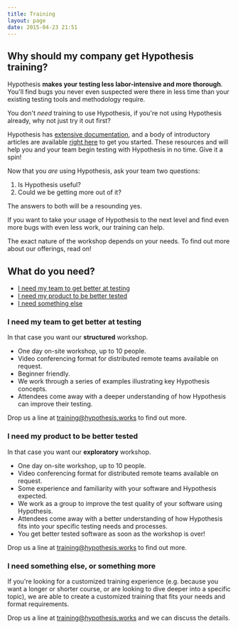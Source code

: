 ```yaml
---
title: Training
layout: page
date: 2015-04-23 21:51
---
```


## Why should my company get Hypothesis training?

Hypothesis **makes your testing less labor-intensive and more thorough**. You'll find bugs you never even suspected were there in less time than your existing testing tools and methodology require.

You don't *need* training to use Hypothesis, if you're not using Hypothesis already, why not just try it out first?

Hypothesis has [extensive documentation](https://hypothesis.readthedocs.org/en/latest/), and a body of introductory articles are available [right here](/articles/intro/) to get you started. These resources and will help you and your team begin testing with Hypothesis in no time. Give it a spin!

Now that you *are* using Hypothesis, ask your team two questions:

1. Is Hypothesis useful?
2. Could we be getting more out of it?

The answers to both will be a resounding yes.

If you want to take your usage of Hypothesis to the next level and find
even more bugs with even less work, our training can help.

The exact nature of the workshop depends on your needs. To find out more about our offerings, read on!

## What do you need?

* [I need my team to get better at testing](#i-need-my-team-to-get-better-at-testing)
* [I need my product to be better tested](#i-need-my-product-to-be-better-tested)
* [I need something else](#i-need-something-else-or-something-more)

### I need my team to get better at testing

In that case you want our **structured** workshop.

* One day on-site workshop, up to 10 people.
* Video conferencing format for distributed remote teams available on request.
* Beginner friendly.
* We work through a series of examples illustrating key Hypothesis concepts.
* Attendees come away with a deeper understanding of how Hypothesis can improve their testing.

Drop us a line at [training@hypothesis.works](mailto:training@hypothesis.works) to find out more.

### I need my product to be better tested

In that case you want our **exploratory** workshop.

* One day on-site workshop, up to 10 people.
* Video conferencing format for distributed remote teams available on request.
* Some experience and familiarity with your software and Hypothesis expected.
* We work as a group to improve the test quality of your software using Hypothesis.
* Attendees come away with a better understanding of how Hypothesis fits into your specific testing needs and processes.
* You get better tested software as soon as the workshop is over!

Drop us a line at [training@hypothesis.works](mailto:training@hypothesis.works) to find out more.

### I need something else, or something more

If you're looking for a customized training experience (e.g. because you want a longer or shorter course, or are looking to dive deeper into a specific topic), we are able to create a customized training that fits your needs and format requirements.

Drop us a line at [training@hypothesis.works](mailto:training@hypothesis.works) and we can discuss the details.
